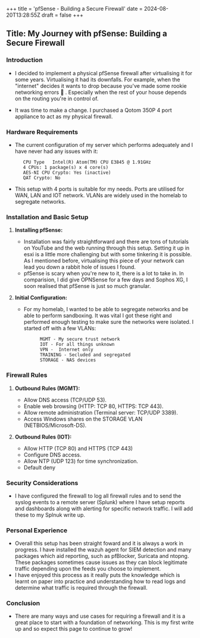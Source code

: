 +++
title = 'pfSense - Building a Secure Firewall'
date = 2024-08-20T13:28:55Z
draft = false
+++



## Title: My Journey with pfSense: Building a Secure Firewall

### Introduction
- I decided to implement a physical pfSense firewall after virtualising it for some years. Virtualising it had its downfalls. For example, when the "internet" decides it wants to drop because you've made some rookie networking errors 👀 . Especially when the rest of your house depends on the routing you're in control of. 

- It was time to make a change. I purchased a Qotom 350P 4 port appliance to act as my physical firewall. 

### Hardware Requirements
- The current configuration of my server which performs adequately and I have never had any issues with it:

         CPU Type	Intel(R) Atom(TM) CPU E3845 @ 1.91GHz
         4 CPUs: 1 package(s) x 4 core(s)
         AES-NI CPU Crypto: Yes (inactive)
         QAT Crypto: No
 
- This setup with 4 ports is suitable for my needs. Ports are utilised for WAN, LAN and IOT network. VLANs are widely used in the homelab to segregate networks. 

### Installation and Basic Setup
1. **Installing pfSense:**
   - Installation was fairly straightforward and there are tons of tutorials on YouTube and the web running through this setup. Setting it up in esxi is a little more challenging but with some tinkering it is possible. As I mentioned before, virtualising this piece of your network can lead you down a rabbit hole of issues I found. 
   - pfSense is scary when you're new to it, there is a lot to take in. In comparision, I did give OPNSense for a few days and Sophos XG, I soon realised that pfSense is just so much granular. 

2. **Initial Configuration:**
   - For my homelab, I wanted to be able to segregate networks and be able to perform sandboxing. It was vital I got these right and performed enough testing to make sure the networks were isolated. I started off with a few VLANs:

               MGMT - My secure trust network
               IOT - For all things unknown
               VPN -  Internet only
               TRAINING - Secluded and segregated
               STORAGE - NAS devices   

### Firewall Rules
1. **Outbound Rules (MGMT):**
   - Allow DNS access (TCP/UDP 53).
   - Enable web browsing (HTTP: TCP 80, HTTPS: TCP 443).
   - Allow remote administration (Terminal server: TCP/UDP 3389).
   - Access Windows shares on the STORAGE VLAN (NETBIOS/Microsoft-DS).

2. **Outbound Rules (IOT):**
   - Allow HTTP (TCP 80) and HTTPS (TCP 443)
   - Configure DNS access.
   - Allow NTP (UDP 123) for time synchronization.
   - Default deny

### Security Considerations
- I have configured the firewall to log all firewall rules and to send the syslog events to a remote server (Splunk) where I have setup reports and dashboards along with alerting for specific network traffic. I will add these to my Splnuk write up. 

### Personal Experience
- Overall this setup has been straight foward and it is always a work in progress. I have installed the wazuh agent for SIEM detection and many packages which aid reporting, such as pfBlocker, Suricata and ntopng. These packages sometimes cause issues as they can block legitimate traffic depending upon the feeds you choose to implement. 
- I have enjoyed this process as it really puts the knowledge which is learnt on paper into practice and understanding how to read logs and determine what traffic is required through the firewall. 

### Conclusion
- There are many ways and use cases for requiring a firewall and it is a great place to start with a foundation of networking. This is my first write up and so expect this page to continue to grow!



